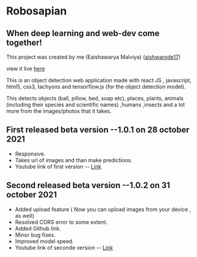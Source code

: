 # Robosapian 

## When deep learning and web-dev come together! 

This project was created by me (Eaishawarya Malviya) ([aishwarode17](https://github.com/Aishwarode17))

view it live [here](https://aishwarode17.github.io/Robosapian/)

This is an object detection web application made with react JS , javascript, html5, css3, tachyons and tensorflow.js (for the object detection model).

This detects objects (ball, pillow, bed, soap etc), places, plants, animals (including their species and scientific names) ,humans ,insects and a lot more from the images/photos that it takes.

## First released beta version --1.0.1 on 28 october 2021

- Responsive.
- Takes url of images and than make predictions.
- Youtube link of first version -- [Link](https://youtube.com/shorts/CPOwTB-OUY4?feature=share)

## Second released beta version --1.0.2 on 31 october 2021

- Added upload feature ( Now you can upload images from your device , as well)
- Resolved CORS error to some extent.
- Added Github link.
- Minor bug fixes. 
- Improved model speed.
- Youtube link of seconde version -- [Link](https://youtube.com/shorts/0wQmP-znAPs?feature=share)